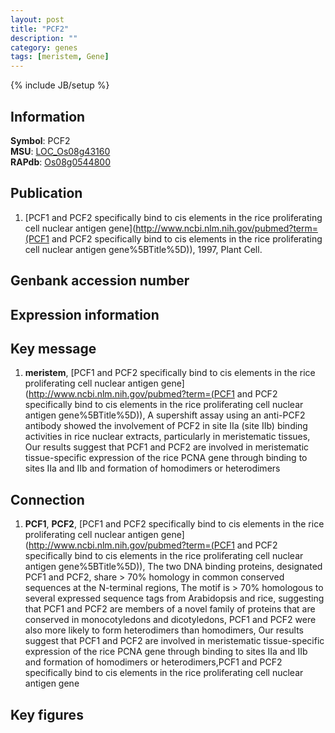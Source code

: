 ```yaml
---
layout: post
title: "PCF2"
description: ""
category: genes
tags: [meristem, Gene]
---
```

{% include JB/setup %}

## Information
__Symbol__: PCF2  
__MSU__: [LOC_Os08g43160](http://rice.plantbiology.msu.edu/cgi-bin/ORF_infopage.cgi?orf=LOC_Os08g43160)  
__RAPdb__: [Os08g0544800](http://rapdb.dna.affrc.go.jp/viewer/gbrowse_details/irgsp1?name=Os08g0544800)  

## Publication
1. [PCF1 and PCF2 specifically bind to cis elements in the rice proliferating cell nuclear antigen gene](http://www.ncbi.nlm.nih.gov/pubmed?term=(PCF1 and PCF2 specifically bind to cis elements in the rice proliferating cell nuclear antigen gene%5BTitle%5D)), 1997, Plant Cell.

## Genbank accession number

## Expression information

## Key message
1. __meristem__, [PCF1 and PCF2 specifically bind to cis elements in the rice proliferating cell nuclear antigen gene](http://www.ncbi.nlm.nih.gov/pubmed?term=(PCF1 and PCF2 specifically bind to cis elements in the rice proliferating cell nuclear antigen gene%5BTitle%5D)),  A supershift assay using an anti-PCF2 antibody showed the involvement of PCF2 in site IIa (site IIb) binding activities in rice nuclear extracts, particularly in meristematic tissues, Our results suggest that PCF1 and PCF2 are involved in meristematic tissue-specific expression of the rice PCNA gene through binding to sites IIa and IIb and formation of homodimers or heterodimers

## Connection
1. __PCF1__, __PCF2__, [PCF1 and PCF2 specifically bind to cis elements in the rice proliferating cell nuclear antigen gene](http://www.ncbi.nlm.nih.gov/pubmed?term=(PCF1 and PCF2 specifically bind to cis elements in the rice proliferating cell nuclear antigen gene%5BTitle%5D)),  The two DNA binding proteins, designated PCF1 and PCF2, share > 70% homology in common conserved sequences at the N-terminal regions, The motif is > 70% homologous to several expressed sequence tags from Arabidopsis and rice, suggesting that PCF1 and PCF2 are members of a novel family of proteins that are conserved in monocotyledons and dicotyledons, PCF1 and PCF2 were also more likely to form heterodimers than homodimers, Our results suggest that PCF1 and PCF2 are involved in meristematic tissue-specific expression of the rice PCNA gene through binding to sites IIa and IIb and formation of homodimers or heterodimers,PCF1 and PCF2 specifically bind to cis elements in the rice proliferating cell nuclear antigen gene

## Key figures


